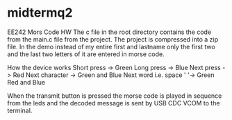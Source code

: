 # midtermq2
EE242 Mors Code HW
The c file in the root directory contains the code from the main.c file from the project.
The project is compressed into a zip file.
In the demo instead of my entire first and lastname only the first two and the last two letters of it are entered in morse code.

How the device works
Short press -> Green 
Long press -> Blue
Next press -> Red
Next character -> Green and Blue
Next word i.e. space ' '-> Green Red and Blue

When the transmit button is pressed the morse code is played in sequence from the leds and the decoded message is sent by USB CDC VCOM to the terminal.
